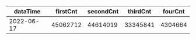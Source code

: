 |dataTime|firstCnt|secondCnt|thirdCnt|fourCnt|
|-|-|-|-|-|
|2022-06-17|45062712|44614019|33345841|4304664|